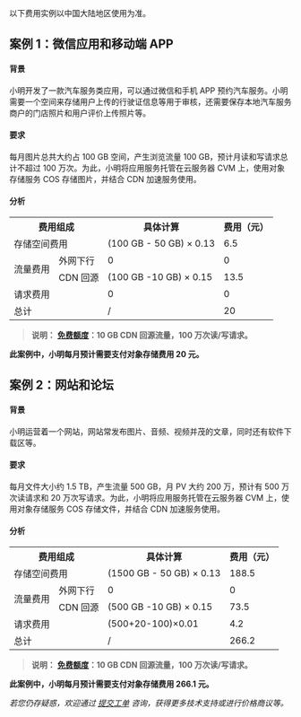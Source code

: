 以下费用实例以中国大陆地区使用为准。
## 案例 1：微信应用和移动端 APP
#### 背景
小明开发了一款汽车服务类应用，可以通过微信和手机 APP 预约汽车服务。小明需要一个空间来存储用户上传的行驶证信息等用于审核，还需要保存本地汽车服务商户的门店照片和用户评价上传照片等。
#### 要求
每月图片总共大约占 100 GB 空间，产生浏览流量 100 GB，预计月读和写请求总计不超过 100 万次。为此，小明将应用服务托管在云服务器 CVM 上，使用对象存储服务 COS 存储图片，并结合 CDN 加速服务使用。
#### 分析
<table>
   <tr>
        <th colspan="2">费用组成</th> 
        <th>具体计算</th>
	<th>费用（元）</th>
   </tr>
   <tr>
        <td colspan="2">存储空间费用</td> 
        <td>(100 GB - 50 GB) × 0.13</td> 
	<td>6.5</td> 
   </tr>
   <tr>
        <td rowspan="3">流量费用</td>
   </tr>
   <tr>
	<td>外网下行</td>
        <td>0</td> 
        <td>0</td>
   </tr>
   <tr>
	<td>CDN 回源</td>
        <td>(100 GB -10 GB) × 0.15</td> 
	<td>13.5</td>
   </tr>
   <tr>
        <td colspan="2">请求费用</td>    
  <td>0</td> 
	<td>0</td>
    </tr>
   <tr>
        <td colspan="2">总计</td>  
	<td>/</td> 
	<td>20</td>
   </tr>
</table>

> **说明：**
**[免费额度](http://tcecqpoc.fsphere.cn/document/product/436/6240)：10 GB CDN 回源流量，100 万次读/写请求。**

**此案例中，小明每月预计需要支付对象存储费用 20 元。**

## 案例 2：网站和论坛
#### 背景
小明运营着一个网站，网站常发布图片、音频、视频并茂的文章，同时还有软件下载区等。
#### 要求
每月文件大小约 1.5 TB，产生流量 500 GB，月 PV 大约 200 万，预计有 500 万次读请求和 20 万次写请求。为此，小明将应用服务托管在云服务器 CVM 上，使用对象存储服务 COS 存储文件，并结合 CDN 加速服务使用。
#### 分析
<table>
   <tr>
        <th colspan="2">费用组成</th> 
        <th>具体计算</th>
	<th>费用（元）</th>
   </tr>
   <tr>
        <td colspan="2">存储空间费用</td> 
        <td>(1500 GB - 50 GB) × 0.13</td> 
	<td>188.5</td> 
   </tr>
   <tr>
        <td rowspan="3">流量费用</td> 
	</tr>
   <tr>
	<td>外网下行</td>
        <td>0</td> 
        <td>0</td>
   </tr>
   <tr>
	<td>CDN 回源</td>
        <td>(500 GB -10 GB) × 0.15</td> 
	<td>73.5</td>
   </tr>
   <tr>
        <td colspan="2">请求费用</td>     
	<td>(500+20-100)×0.01</td> 
	<td>4.2</td>
    </tr>
    <tr>
        <td colspan="2">总计</td>  
	<td>/</td> 
	<td>266.2</td>
    </tr>
</table>

> **说明：**
 **[免费额度](http://tcecqpoc.fsphere.cn/document/product/436/6240)：10 GB CDN 回源流量，100 万次读/写请求。**
 
**此案例中，小明每月预计需要支付对象存储费用 266.1 元。**

*若您仍存疑惑，欢迎通过 [提交工单](http://console.tce.fsphere.cn/workorder/category) 咨询，获得更多技术支持或进行价格商议等。*
